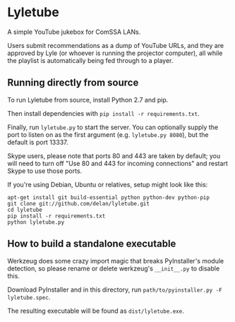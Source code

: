 Lyletube
=======

A simple YouTube jukebox for ComSSA LANs.

Users submit recommendations as a dump of YouTube URLs, and they are approved by
Lyle (or whoever is running the projector computer), all while the playlist is
automatically being fed through to a player.

Running directly from source
----------------------------

To run Lyletube from source, install Python 2.7 and pip.

Then install dependencies with `pip install -r requirements.txt`.

Finally, run `lyletube.py` to start the server. You can optionally supply the
port to listen on as the first argument (e.g. `lyletube.py 8080`), but the
default is port 13337.

Skype users, please note that ports 80 and 443 are taken by default; you will
need to turn off "Use 80 and 443 for incoming connections" and restart Skype to
use those ports.

If you're using Debian, Ubuntu or relatives, setup might look like this:

	apt-get install git build-essential python python-dev python-pip
	git clone git://github.com/delan/lyletube.git
	cd lyletube
	pip install -r requirements.txt
	python lyletube.py

How to build a standalone executable
------------------------------------

Werkzeug does some crazy import magic that breaks PyInstaller's module
detection, so please rename or delete werkzeug's `__init__.py` to disable this.

Download PyInstaller and in this directory, run
`path/to/pyinstaller.py -F lyletube.spec`.

The resulting executable will be found as `dist/lyletube.exe`.
